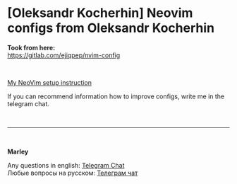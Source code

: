 # [Oleksandr Kocherhin] Neovim configs from Oleksandr Kocherhin

**Took from here:**  
https://gitlab.com/ejiqpep/nvim-config

<br/>

<a href="//jsdev.org/env/neovim/">My NeoVim setup instruction</a>

If you can recommend information how to improve configs, write me in the telegram chat.

<br/>

---

<br/>

**Marley**

Any questions in english: <a href="https://jsdev.org/chat/">Telegram Chat</a>  
Любые вопросы на русском: <a href="https://jsdev.ru/chat/">Телеграм чат</a>
